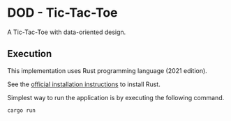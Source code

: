 # DOD - Tic-Tac-Toe

A Tic-Tac-Toe with data-oriented design.

## Execution

This implementation uses Rust programming language (2021 edition).

See the [official installation instructions](https://www.rust-lang.org/tools/install) to install Rust.

Simplest way to run the application is by executing the following command.

```console
cargo run
```
